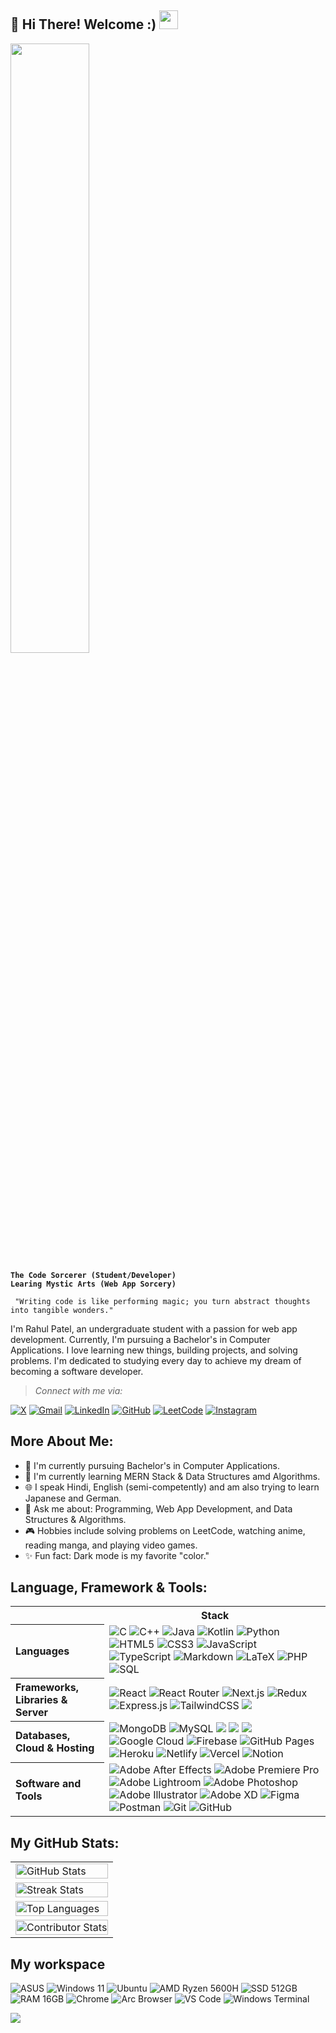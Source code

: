 ## 👋 Hi There! Welcome :) <img src="https://github.githubassets.com/images/mona-loading-dark.gif" width="30"/>

<img width="50%" src="https://mblogthumb-phinf.pstatic.net/MjAxODExMDFfMTcw/MDAxNTQxMDQyMDg4MjQ0.B0N974qP_FCEw6Hj28xDjRYXTHU6R7M7pEpvsRKhqlAg.zaTEhwKDfmQql81e44pyBapnlvdO38GdJHME-V_fQkAg.GIF.yellowouk2/1540993661620.GIF?type=w800"/>

**`The Code Sorcerer (Student/Developer)`**<br/>
**`Learing Mystic Arts (Web App Sorcery)`**


```
 "Writing code is like performing magic; you turn abstract thoughts into tangible wonders." 
```

I'm Rahul Patel, an undergraduate student with a passion for web app development. Currently, I'm pursuing a Bachelor's in Computer Applications. I love learning new things, building projects, and solving problems. I'm dedicated to studying every day to achieve my dream of becoming a software developer.

> *Connect with me via:*

[![X](https://img.shields.io/badge/X-black.svg?logo=X&logoColor=white)](https://x.com/rahulpatel7899) [![Gmail](https://img.shields.io/badge/Gmail-D14836?logo=gmail&logoColor=white)](mailto:mp902785@gmail.com)
 [![LinkedIn](https://img.shields.io/badge/LinkedIn-%230077B5.svg?logo=linkedin&logoColor=white)](https://linkedin.com/in/rahul-patel-6b3143220) [![GitHub](https://img.shields.io/badge/GitHub-%23121011.svg?logo=github&logoColor=white)](https://github.com/rahulpatel902)
 [![LeetCode](https://img.shields.io/badge/LeetCode-%23FFA116.svg?logo=leetcode&logoColor=black)](https://leetcode.com/rahulpatel902) [![Instagram](https://img.shields.io/badge/Instagram-%23E4405F.svg?logo=Instagram&logoColor=white)](https://instagram.com/rahul_p902)


## More About Me:
- 🔭 I'm currently pursuing Bachelor's in Computer Applications.
- 🌱 I'm currently learning MERN Stack & Data Structures amd Algorithms.
- 🌐 I speak Hindi, English (semi-competently) and am also trying to learn Japanese and German.
- 💬 Ask me about: Programming, Web App Development, and Data Structures & Algorithms.
- 🎮 Hobbies include solving problems on LeetCode, watching anime, reading manga, and playing video games.
- ✨ Fun fact: Dark mode is my favorite "color."



## Language, Framework & Tools:

<table>
  <tr>
    <td>&nbsp;</td>
    <th scope="col">Stack</th>
  </tr>
  <tr>
    <th align="left" scope="row">Languages</th>
    <td>
      <img src="https://img.shields.io/badge/C-%2300599C.svg?style=flat-square&logo=c&logoColor=white" alt="C"/>
      <img src="https://img.shields.io/badge/c%2B%2B-%2300599C.svg?style=flat-square&logo=c%2B%2B&logoColor=white" alt="C++"/>
      <img src="https://img.shields.io/badge/java-%23ED8B00.svg?style=flat-square&logo=openjdk&logoColor=white" alt="Java"/>
      <img src="https://img.shields.io/badge/kotlin-%237F52FF.svg?style=flat-square&logo=kotlin&logoColor=white" alt="Kotlin"/>
      <img src="https://img.shields.io/badge/python-3670A0?style=flat-square&logo=python&logoColor=ffdd54" alt="Python"/>
      <img src="https://img.shields.io/badge/html5-%23E34F26.svg?style=flat-square&logo=html5&logoColor=white" alt="HTML5"/>
      <img src="https://img.shields.io/badge/css3-%231572B6.svg?style=flat-square&logo=css3&logoColor=white" alt="CSS3"/>
      <img src="https://img.shields.io/badge/javascript-%23323330.svg?style=flat-square&logo=javascript&logoColor=%23F7DF1E" alt="JavaScript"/>
      <img src="https://img.shields.io/badge/typescript-%23007ACC.svg?style=flat-square&logo=typescript&logoColor=white" alt="TypeScript"/>
      <img src="https://img.shields.io/badge/markdown-%23000000.svg?style=flat-square&logo=markdown&logoColor=white" alt="Markdown"/>
      <img src="https://img.shields.io/badge/latex-%23008080.svg?style=flat-square&logo=latex&logoColor=white" alt="LaTeX"/>
      <img src="https://img.shields.io/badge/php-%237A7A7A.svg?style=flat-square&logo=php&logoColor=white" alt="PHP"/>
      <img src="https://img.shields.io/badge/sql-%234479A1.svg?style=flat-square&logo=sql&logoColor=white" alt="SQL"/>
    </td>
  </tr>
  <tr>
    <th align="left" scope="row">Frameworks, Libraries & Server</th>
    <td>
      <img src="https://img.shields.io/badge/React-%2320232a.svg?style=flat-square&logo=react&logoColor=%2361DAFB" alt="React"/>
      <img src="https://img.shields.io/badge/React_Router-CA4245?style=flat-square&logo=react-router&logoColor=white" alt="React Router"/>
      <img src="https://img.shields.io/badge/Next.js-black?style=flat-square&logo=next.js&logoColor=white" alt="Next.js"/>
      <img src="https://img.shields.io/badge/Redux-%23593d88.svg?style=flat-square&logo=redux&logoColor=white" alt="Redux"/>
      <img src="https://img.shields.io/badge/express.js-%23404d59.svg?style=flat-square&logo=express&logoColor=%2361DAFB" alt="Express.js"/>
      <img src="https://img.shields.io/badge/tailwindcss-%2338B2AC.svg?style=flat-square&logo=tailwind-css&logoColor=white" alt="TailwindCSS"/>
      <img src="https://img.shields.io/badge/Node.js-339933?style=flat-square&logo=Node.js&logoColor=white"/>
    </td>
  </tr>
  <tr>
    <th align="left" scope="row">Databases, Cloud & Hosting </th>
    <td>
      <img src="https://img.shields.io/badge/MongoDB-%234ea94b.svg?style=flat-square&logo=mongodb&logoColor=white" alt="MongoDB"/>
      <img src="https://img.shields.io/badge/mysql-4479A1.svg?style=flat-square&logo=mysql&logoColor=white" alt="MySQL"/>
      <img src="https://img.shields.io/badge/AWS-232F3E?style=flat-square&logo=amazonwebservices&logoColor=white"/>
	  <img src="https://img.shields.io/badge/Docker-2496ED?style=flat-square&logo=docker&logoColor=white"/>
     <img src="https://img.shields.io/badge/Kubernetes-326CE5?style=flat-square&logo=kubernetes&logoColor=white"/>
      <img src="https://img.shields.io/badge/GoogleCloud-%234285F4.svg?style=flat-square&logo=google-cloud&logoColor=white" alt="Google Cloud"/>
      <img src="https://img.shields.io/badge/Firebase-%23039BE5.svg?style=flat-square&logo=firebase" alt="Firebase"/>
      <img src="https://img.shields.io/badge/github%20pages-121013?style=flat-square&logo=github&logoColor=white" alt="GitHub Pages"/>
      <img src="https://img.shields.io/badge/heroku-%23430098.svg?style=flat-square&logo=heroku&logoColor=white" alt="Heroku"/>
      <img src="https://img.shields.io/badge/netlify-%23000000.svg?style=flat-square&logo=netlify&logoColor=#00C7B7" alt="Netlify"/>
      <img src="https://img.shields.io/badge/vercel-%23000000.svg?style=flat-square&logo=vercel&logoColor=white" alt="Vercel"/>
      <img src="https://img.shields.io/badge/notion-%23000000.svg?style=flat-square&logo=notion&logoColor=white" alt="Notion"/>
    </td>
  </tr>
  <tr>
    <th align="left" scope="row">Software and Tools</th>
    <td>
      <img src="https://img.shields.io/badge/Adobe%20After%20Effects-9999FF.svg?style=flat-square&logo=Adobe%20After%20Effects&logoColor=white" alt="Adobe After Effects"/>
      <img src="https://img.shields.io/badge/Adobe%20Premiere%20Pro-9999FF.svg?style=flat-square&logo=Adobe%20Premiere%20Pro&logoColor=white" alt="Adobe Premiere Pro"/>
      <img src="https://img.shields.io/badge/Adobe%20Lightroom-31A8FF.svg?style=flat-square&logo=Adobe%20Lightroom&logoColor=white" alt="Adobe Lightroom"/>
      <img src="https://img.shields.io/badge/Adobe%20Photoshop-%2331A8FF.svg?style=flat-square&logo=Adobe%20Photoshop&logoColor=white" alt="Adobe Photoshop"/>
      <img src="https://img.shields.io/badge/Adobe%20Illustrator-%23FF9A00.svg?style=flat-square&logo=Adobe%20Illustrator&logoColor=white" alt="Adobe Illustrator"/>
      <img src="https://img.shields.io/badge/Adobe%20XD-470137?style=flat-square&logo=Adobe%20XD&logoColor=#FF61F6" alt="Adobe XD"/>
           <img src="https://img.shields.io/badge/Figma-%23F24E1E.svg?style=flat-square&logo=Figma&logoColor=white" alt="Figma"/>
           <img src="https://img.shields.io/badge/Postman-FF6C37?style=flat-square&logo=Postman&logoColor=white" alt="Postman"/>
      <img src="https://img.shields.io/badge/git-%23F05033.svg?style=flat-square&logo=Git&logoColor=white" alt="Git"/>
      <img src="https://img.shields.io/badge/github-%23121011.svg?style=flat-square&logo=github&logoColor=white" alt="GitHub"/>
    </td>
  </tr>
</table>



## My GitHub Stats:
<table>
  <tr>
    <td>
      <img src="https://github-readme-stats.vercel.app/api?username=rahulpatel902&theme=midnight-purple&hide_border=true&include_all_commits=true&count_private=true" alt="GitHub Stats" style="width: 100%; height: auto;">
    </td>
  </tr>
  <tr>
    <td>
      <img src="https://github-readme-streak-stats.herokuapp.com/?user=rahulpatel902&theme=midnight-purple&hide_border=true" alt="Streak Stats" style="width: 100%; height: auto;">
    </td>
  </tr>
  <tr>
    <td>
      <img src="https://github-readme-stats.vercel.app/api/top-langs/?username=rahulpatel902&theme=midnight-purple&hide_border=true&include_all_commits=true&count_private=true&layout=compact" alt="Top Languages" style="width: 100%; height: auto;">
    </td>
  </tr>
  <tr>
    <td>
      <img src="https://github-contributor-stats.vercel.app/api?username=rahulpatel902&limit=5&theme=midnight-purple&hide_border=true&combine_all_yearly_contributions=true" alt="Contributor Stats" style="width: 100%; height: auto;">
    </td>
  </tr>
</table>


## My workspace
![ASUS](https://img.shields.io/badge/ASUS-%23000000.svg?&style=flat-square&logo=asus&logoColor=white)
![Windows 11](https://img.shields.io/badge/Windows%2011-%230079D1.svg?&style=flat-square&logo=windows&logoColor=white)
![Ubuntu](https://img.shields.io/badge/Linux%20Ubuntu-%230078D6.svg?&style=flat-square&logo=ubuntu&logoColor=white)
![AMD Ryzen 5600H](https://img.shields.io/badge/AMD%20Ryzen%205600H-%23ED1C24.svg?&style=flat-square&logo=amd&logoColor=white)
![SSD 512GB](https://img.shields.io/badge/SSD-512GB-%230071C5.svg?&style=flat-square&logoColor=white)
![RAM 16GB](https://img.shields.io/badge/RAM-16GB-%230071C5.svg?&style=flat-square&logo=ram&logoColor=white)
![Chrome](https://img.shields.io/badge/Chrome-%234285F4.svg?&style=flat-square&logo=google-chrome&logoColor=white)
![Arc Browser](https://img.shields.io/badge/Arc%20Browser-%23000000.svg?&style=flat-square&logo=arc-browser&logoColor=white)
![VS Code](https://img.shields.io/badge/VS%20Code-%23007ACC.svg?&style=flat-square&logo=visual-studio-code&logoColor=white)
![Windows Terminal](https://img.shields.io/badge/Windows%20Terminal-%234D4D4D.svg?&style=flat-square&logo=windows-terminal&logoColor=white)


 [![](https://visitcount.itsvg.in/api?id=rahulpatel902&icon=5&color=1)](https://visitcount.itsvg.in)



